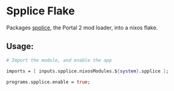 # Spplice Flake

Packages [spplice](https://p2r3.com/spplice), the Portal 2 mod loader, into a nixos flake.

## Usage:

```nix
# Import the module, and enable the app

imports = [ inputs.spplice.nixosModules.${system}.spplice ];

programs.spplice.enable = true;
```
